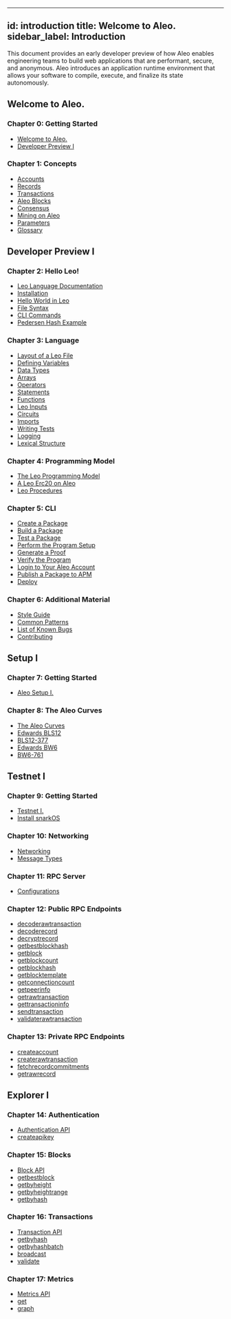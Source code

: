
---
id: introduction
title: Welcome to Aleo.
sidebar_label: Introduction
---

<!----------------------------------------------------------------------------->
<!-------------------- THIS MARKDOWN FILE IS AUTOGENERATED -------------------->
<!----------------------------------------------------------------------------->

This document provides an early developer preview of how Aleo enables engineering teams to build web applications that are
performant, secure, and anonymous. Aleo introduces an application runtime environment that allows your software
to compile, execute, and finalize its state autonomously.

## Welcome to Aleo.

### Chapter 0: Getting Started

- [Welcome to Aleo.](./aleo/getting_started/00_introduction.md)
- [Developer Preview I](./aleo/getting_started/01_developer_preview.md)


### Chapter 1: Concepts

- [Accounts](./aleo/concepts/00_accounts.md)
- [Records](./aleo/concepts/01_records.md)
- [Transactions](./aleo/concepts/02_transactions.md)
- [Aleo Blocks](./aleo/concepts/03_blocks.md)
- [Consensus](./aleo/concepts/04_consensus.md)
- [Mining on Aleo](./aleo/concepts/05_mining.md)
- [Parameters](./aleo/concepts/06_parameters.md)
- [Glossary](./aleo/concepts/07_glossary.md)


## Developer Preview I

### Chapter 2: Hello Leo!

- [Leo Language Documentation](./developer/getting_started/00_overview.md)
- [Installation](./developer/getting_started/01_installation.md)
- [Hello World in Leo](./developer/getting_started/02_hello_world.md)
- [File Syntax](./developer/getting_started/03_syntax.md)
- [CLI Commands](./developer/getting_started/04_cli.md)
- [Pedersen Hash Example](./developer/getting_started/05_example.md)


### Chapter 3: Language

- [Layout of a Leo File](./developer/language/00_layout.md)
- [Defining Variables](./developer/language/01_variables.md)
- [Data Types](./developer/language/02_types.md)
- [Arrays](./developer/language/03_arrays.md)
- [Operators](./developer/language/04_operators.md)
- [Statements](./developer/language/05_statements.md)
- [Functions](./developer/language/06_functions.md)
- [Leo Inputs](./developer/language/07_inputs.md)
- [Circuits](./developer/language/08_circuits.md)
- [Imports](./developer/language/09_imports.md)
- [Writing Tests](./developer/language/10_tests.md)
- [Logging](./developer/language/11_logging.md)
- [Lexical Structure](./developer/language/12_lexical.md)


### Chapter 4: Programming Model

- [The Leo Programming Model](./developer/programming_model/00_model.md)
- [A Leo Erc20 on Aleo](./developer/programming_model/01_erc20.md)
- [Leo Procedures](./developer/programming_model/02_procedures.md)


### Chapter 5: CLI

- [Create a Package](./developer/cli/00_new.md)
- [Build a Package](./developer/cli/01_build.md)
- [Test a Package](./developer/cli/02_test.md)
- [Perform the Program Setup](./developer/cli/03_setup.md)
- [Generate a Proof](./developer/cli/04_prove.md)
- [Verify the Program](./developer/cli/05_run.md)
- [Login to Your Aleo Account](./developer/cli/06_login.md)
- [Publish a Package to APM](./developer/cli/07_publish.md)
- [Deploy](./developer/cli/08_deploy.md)


### Chapter 6: Additional Material

- [Style Guide](./developer/additional_material/00_style.md)
- [Common Patterns](./developer/additional_material/01_common.md)
- [List of Known Bugs](./developer/additional_material/02_bugs.md)
- [Contributing](./developer/additional_material/03_contributing.md)


## Setup I

### Chapter 7: Getting Started

- [Aleo Setup I.](./setup/getting_started/00_overview.md)


### Chapter 8: The Aleo Curves

- [The Aleo Curves](./autogen/setup/the_aleo_curves/00_the_aleo_curves.md)
- [Edwards BLS12](./autogen/setup/the_aleo_curves/01_edwards_bls12.md)
- [BLS12-377](./autogen/setup/the_aleo_curves/02_bls12-377.md)
- [Edwards BW6](./autogen/setup/the_aleo_curves/03_edwards_bw6.md)
- [BW6-761](./autogen/setup/the_aleo_curves/04_bw6-761.md)


## Testnet I

### Chapter 9: Getting Started

- [Testnet I.](./testnet/getting_started/00_overview.md)
- [Install snarkOS](./testnet/getting_started/01_installation.md)


### Chapter 10: Networking

- [Networking](./testnet/networking/00_networking.md)
- [Message Types](./testnet/networking/01_message_types.md)


### Chapter 11: RPC Server

- [Configurations](./autogen/testnet/rpc/rpc_server/00_configurations.md)


### Chapter 12: Public RPC Endpoints

- [decoderawtransaction](./autogen/testnet/rpc/public_endpoints/00_decoderawtransaction.md)
- [decoderecord](./autogen/testnet/rpc/public_endpoints/01_decoderecord.md)
- [decryptrecord](./autogen/testnet/rpc/public_endpoints/02_decryptrecord.md)
- [getbestblockhash](./autogen/testnet/rpc/public_endpoints/03_getbestblockhash.md)
- [getblock](./autogen/testnet/rpc/public_endpoints/04_getblock.md)
- [getblockcount](./autogen/testnet/rpc/public_endpoints/05_getblockcount.md)
- [getblockhash](./autogen/testnet/rpc/public_endpoints/06_getblockhash.md)
- [getblocktemplate](./autogen/testnet/rpc/public_endpoints/07_getblocktemplate.md)
- [getconnectioncount](./autogen/testnet/rpc/public_endpoints/08_getconnectioncount.md)
- [getpeerinfo](./autogen/testnet/rpc/public_endpoints/09_getpeerinfo.md)
- [getrawtransaction](./autogen/testnet/rpc/public_endpoints/10_getrawtransaction.md)
- [gettransactioninfo](./autogen/testnet/rpc/public_endpoints/11_gettransactioninfo.md)
- [sendtransaction](./autogen/testnet/rpc/public_endpoints/12_sendtransaction.md)
- [validaterawtransaction](./autogen/testnet/rpc/public_endpoints/13_validaterawtransaction.md)


### Chapter 13: Private RPC Endpoints

- [createaccount](./autogen/testnet/rpc/private_endpoints/00_createaccount.md)
- [createrawtransaction](./autogen/testnet/rpc/private_endpoints/01_createrawtransaction.md)
- [fetchrecordcommitments](./autogen/testnet/rpc/private_endpoints/02_fetchrecordcommitments.md)
- [getrawrecord](./autogen/testnet/rpc/private_endpoints/03_getrawrecord.md)


## Explorer I

### Chapter 14: Authentication

- [Authentication API](./explorer/authentication/00_authentication_api.md)
- [createapikey](./explorer/authentication/01_createapikey.md)


### Chapter 15: Blocks

- [Block API](./explorer/blocks/00_block_api.md)
- [getbestblock](./explorer/blocks/01_getbestblock.md)
- [getbyheight](./explorer/blocks/02_getbyheight.md)
- [getbyheightrange](./explorer/blocks/03_getbyheightrange.md)
- [getbyhash](./explorer/blocks/04_getbyhash.md)


### Chapter 16: Transactions

- [Transaction API](./explorer/transactions/00_transaction_api.md)
- [getbyhash](./explorer/transactions/01_getbyhash.md)
- [getbyhashbatch](./explorer/transactions/02_getbyhashbatch.md)
- [broadcast](./explorer/transactions/03_broadcast.md)
- [validate](./explorer/transactions/04_validate.md)


### Chapter 17: Metrics

- [Metrics API](./explorer/metrics/00_metrics_api.md)
- [get](./explorer/metrics/01_get.md)
- [graph](./explorer/metrics/02_graph.md)


